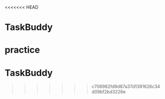 <<<<<<< HEAD
# TaskBuddy
practice
=======
# TaskBuddy
>>>>>>> c706982fd9d87a37d1391626c34d09bf2bd3226e
